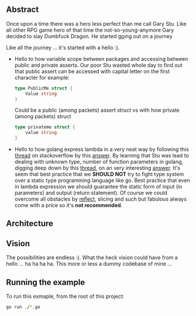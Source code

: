 Abstract
--------
Once upon a time there was a hero less perfect than me call Gary Stu. Like all other RPG game hero of that time the not-so-young-anymore Gary decided to slay Dumbfuck Dragon. He started [go](https://golang.org/)ing out on a journey

Like all the journey ... it's started with a hello :).

 - Hello to how variable scope between packages and accessing between public and private asserts. Our poor Stu wasted whole day to find out that public assert can be accessed with capital letter on the first character for example:

    ```go
	type PublicMe struct {
		Value string
	}
    ```

	Could be a public (among packets) assert struct vs with how private (among packets) struct

	```go
	type privateme struct {
		value string
	}
	```

 - Hello to how golang express lambda in a very neat way by following this [thread](https://stackoverflow.com/questions/31362044/anonymous-interface-implementation-in-golang) on stackoverflow by this [answer](https://stackoverflow.com/a/42182987/2540986). By learning that Stu was lead to dealing with unknown type, number of function parameters in golang, digging deep down by this [thread](https://stackoverflow.com/questions/34048861/can-golang-take-a-function-with-unknown-number-of-parameters-as-an-argument-to-a), on an very interesting [answer](https://stackoverflow.com/a/34062738/2540986). It's seem that best practice that we **SHOULD NOT** try to fight type system over a static type programming language like go. Best practice that even in lambda expression we should guarantee the static form of input (in parameters) and output (return statement). Of course we could overcome all obstacles by [reflect](https://blog.golang.org/laws-of-reflection), slicing and such but fabulous always come with a price so it's **not recommended**.

Architecture
------------

Vision
------
The possibilities are endless :). What the heck vision could have from a hello ... ha ha ha ha. This more or less a dummy codebase of mine
...

Running the example
-------------------

To run this exmaple, from the root of this project:
```sh
go run ./*.go
```
